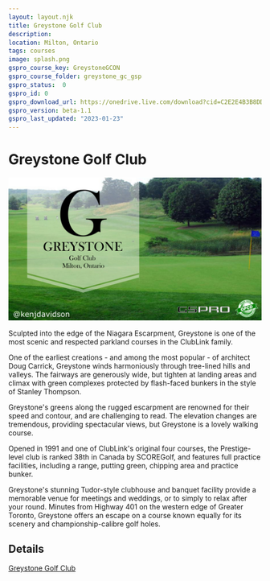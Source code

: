 ```yaml
---
layout: layout.njk
title: Greystone Golf Club
description: 
location: Milton, Ontario
tags: courses
image: splash.png
gspro_course_key: GreystoneGCON
gspro_course_folder: greystone_gc_gsp
gspro_status:  0
gspro_id: 0
gspro_download_url: https://onedrive.live.com/download?cid=C2E2E4B3B8DD77A3&resid=c2e2e4b3b8dd77a3%21181676&authkey=ALc3m1jUS_7XHEk
gspro_version: beta-1.1
gspro_last_updated: "2023-01-23"
---
```

# Greystone Golf Club

![Splash Image](./splash.png)

Sculpted into the edge of the Niagara Escarpment, Greystone is one of the most scenic and respected parkland courses in the ClubLink family.

One of the earliest creations - and among the most popular - of architect Doug Carrick, Greystone winds harmoniously through tree-lined hills and valleys. The fairways are generously wide, but tighten at landing areas and climax with green complexes protected by flash-faced bunkers in the style of Stanley Thompson.

Greystone's greens along the rugged escarpment are renowned for their speed and contour, and are challenging to read. The elevation changes are tremendous, providing spectacular views, but Greystone is a lovely walking course.

Opened in 1991 and one of ClubLink's original four courses, the Prestige-level club is ranked 38th in Canada by SCOREGolf, and features full practice facilities, including a range, putting green, chipping area and practice bunker. 

Greystone's stunning Tudor-style clubhouse and banquet facility provide a memorable venue for meetings and weddings, or to simply to relax after your round. Minutes from Highway 401 on the western edge of Greater Toronto, Greystone offers an escape on a course known equally for its scenery and championship-calibre golf holes.

## Details 

[Greystone Golf Club](https://greystone.clublink.ca/)